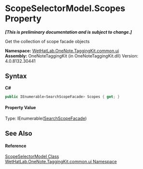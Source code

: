 # ScopeSelectorModel.Scopes Property 
 _**\[This is preliminary documentation and is subject to change.\]**_

Get the collection of scope facade objects

**Namespace:**&nbsp;<a href="043a9407-ac38-b3ac-7348-a6090af495ad">WetHatLab.OneNote.TaggingKit.common.ui</a><br />**Assembly:**&nbsp;OneNoteTaggingKit (in OneNoteTaggingKit.dll) Version: 4.0.8132.30441

## Syntax

**C#**<br />
``` C#
public IEnumerable<SearchScopeFacade> Scopes { get; }
```


#### Property Value
Type: IEnumerable(<a href="57a56b2b-da79-0ede-fe0f-b91d1640cc22">SearchScopeFacade</a>)

## See Also


#### Reference
<a href="d90f84ae-94ee-8317-7f04-e9115a7ff7d8">ScopeSelectorModel Class</a><br /><a href="043a9407-ac38-b3ac-7348-a6090af495ad">WetHatLab.OneNote.TaggingKit.common.ui Namespace</a><br />